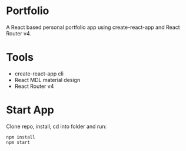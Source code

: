 # Portfolio
A React based personal portfolio app using create-react-app and React Router v4.

# Tools
* create-react-app cli
* React MDL material design
* React Router v4

# Start App
Clone repo, install, cd into folder and run:
```git
npm install
npm start
```
